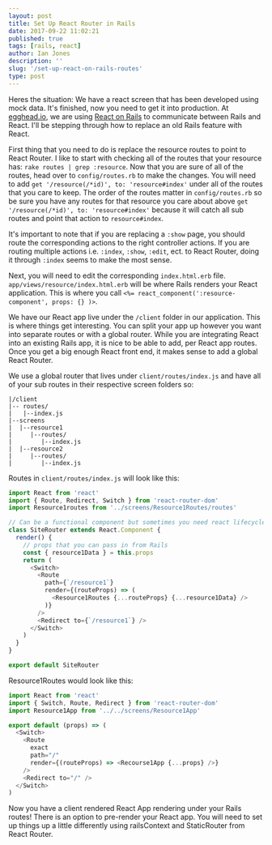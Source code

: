 ```yaml
---
layout: post
title: Set Up React Router in Rails
date: 2017-09-22 11:02:21
published: true
tags: [rails, react]
author: Ian Jones
description: ''
slug: '/set-up-react-on-rails-routes'
type: post
---
```


Heres the situation: We have a react screen that has been developed using mock data. It's finished, now you need to get it into production. At [egghead.io](https://egghead.io), we are using [React on Rails](https://github.com/shakacode/react_on_rails) to communicate between Rails and React. I'll be stepping through how to replace an old Rails feature with React.

First thing that you need to do is replace the resource routes to point to React Router. I like to start with checking all of the routes that your resource has: `rake routes | grep :resource`. Now that you are sure of all of the routes, head over to `config/routes.rb` to make the changes. You will need to add `get '/resource(/*id)', to: 'resource#index'` under all of the routes that you care to keep. The order of the routes matter in `config/routes.rb` so be sure you have any routes for that resource you care about above `get '/resource(/*id)', to: 'resource#index'` because it will catch all sub routes and point that action to `resource#index`.

It's important to note that if you are replacing a `:show` page, you should route the corresponding actions to the right controller actions. If you are routing multiple actions i.e. `:index`, `:show`, `:edit`, ect. to React Router, doing it through `:index` seems to make the most sense.

Next, you will need to edit the corresponding `index.html.erb` file. `app/views/resource/index.html.erb` will be where Rails renders your React application. This is where you call `<%= react_component(':resource-component', props: {} )>`.

We have our React app live under the `/client` folder in our application. This is where things get interesting. You can split your app up however you want into separate routes or with a global router. While you are integrating React into an existing Rails app, it is nice to be able to add, per React app routes. Once you get a big enough React front end, it makes sense to add a global React Router.

We use a global router that lives under `client/routes/index.js` and have all of your sub routes in their respective screen folders so:

```
|/client
|-- routes/
|   |--index.js
|--screens
|  |--resource1
|     |--routes/
|        |--index.js
|  |--resource2
|     |--routes/
|        |--index.js
```

Routes in `client/routes/index.js` will look like this:

```js
import React from 'react'
import { Route, Redirect, Switch } from 'react-router-dom'
import Resource1routes from '../screens/Resource1Routes/routes'

// Can be a functional component but sometimes you need react lifecycle methods to load things such as error tracking or whatever!
class SiteRouter extends React.Component {
  render() {
    // props that you can pass in from Rails
    const { resource1Data } = this.props
    return (
      <Switch>
        <Route
          path={`/resource1`}
          render={(routeProps) => (
            <Resource1Routes {...routeProps} {...resource1Data} />
          )}
        />
        <Redirect to={`/resource1`} />
      </Switch>
    )
  }
}

export default SiteRouter
```

Resource1Routes would look like this:

```js
import React from 'react'
import { Switch, Route, Redirect } from 'react-router-dom'
import Resource1App from '../../screens/Resource1App'

export default (props) => (
  <Switch>
    <Route
      exact
      path="/"
      render={(routeProps) => <Recourse1App {...props} />}
    />
    <Redirect to="/" />
  </Switch>
)
```

Now you have a client rendered React App rendering under your Rails routes! There is an option to pre-render your React app. You will need to set up things up a little differently using railsContext and StaticRouter from React Router.
